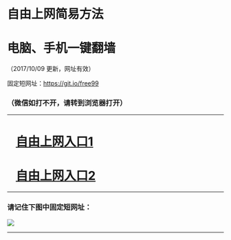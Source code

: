 ﻿# 自由上网简易方法

# 电脑、手机一键翻墙

（2017/10/09 更新，网址有效）

固定短网址：https://git.io/free99

### （微信如打不开，请转到浏览器打开）


***





# &nbsp;&nbsp; <a href="http://ft221776879.fwq-tz-1001.info/fwqtz01.html?t=100900118971 " target="_blank">自由上网入口1</a>
# &nbsp;&nbsp; <a href="http://ft19607219.fwq-tz-1002.info/fwqtz02.html?t=100900115186 " target="_blank">自由上网入口2</a>
***

### 请记住下图中固定短网址：

<img src="https://s3-us-west-2.amazonaws.com/fwq-1001/yjfq-20170905okok.png" /> 


***


